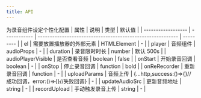 ```yaml
---
title: API
---
```


为录音组件设定个性化配置
| 属性 | 说明 | 类型 | 默认值 |
| ------------------ | ------------ | ---------------------------------------------------------- | --------- |
| el       | 需要放置播放器的外部元素 | HTMLElement   | -          |
| player | 音频组件 | audioProps | - |
| duration | 录音限时时长 | number | 默认 500s |
| audioPlayerVisible | 是否查看音频 | boolean | false |
| onStart | 开始录音回调 | boolean | - |
| onStop | 停止录音回调 | function | bold |
| onReRecorder | 重新录音回调 | function | - |
| uploadParams | 音频上传 | {...http,success:()=>{}//成功回调，error:()=>{}//失败回调} | - |
| updateAudioSrc | 更新音频地址 | string | - |
| recordUpload | 手动触发录音上传 | string | - |
